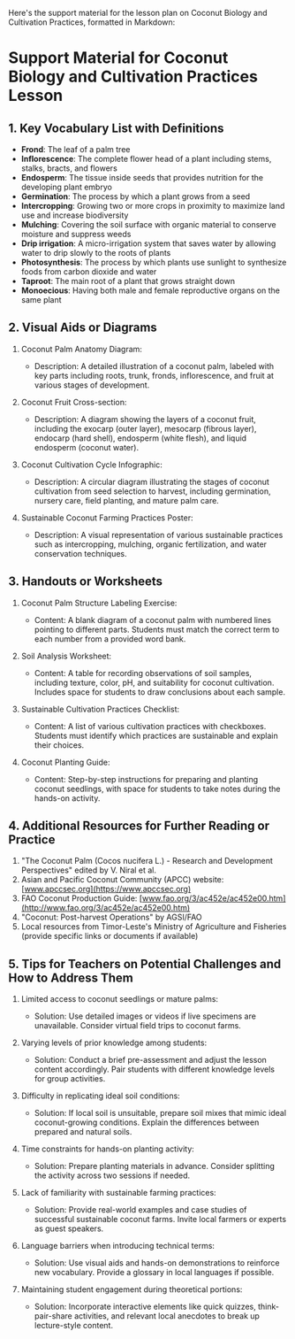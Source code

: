 Here's the support material for the lesson plan on Coconut Biology and Cultivation Practices, formatted in Markdown:

# Support Material for Coconut Biology and Cultivation Practices Lesson

## 1. Key Vocabulary List with Definitions

- **Frond**: The leaf of a palm tree
- **Inflorescence**: The complete flower head of a plant including stems, stalks, bracts, and flowers
- **Endosperm**: The tissue inside seeds that provides nutrition for the developing plant embryo
- **Germination**: The process by which a plant grows from a seed
- **Intercropping**: Growing two or more crops in proximity to maximize land use and increase biodiversity
- **Mulching**: Covering the soil surface with organic material to conserve moisture and suppress weeds
- **Drip irrigation**: A micro-irrigation system that saves water by allowing water to drip slowly to the roots of plants
- **Photosynthesis**: The process by which plants use sunlight to synthesize foods from carbon dioxide and water
- **Taproot**: The main root of a plant that grows straight down
- **Monoecious**: Having both male and female reproductive organs on the same plant

## 2. Visual Aids or Diagrams

1. Coconut Palm Anatomy Diagram:
   - Description: A detailed illustration of a coconut palm, labeled with key parts including roots, trunk, fronds, inflorescence, and fruit at various stages of development.

2. Coconut Fruit Cross-section:
   - Description: A diagram showing the layers of a coconut fruit, including the exocarp (outer layer), mesocarp (fibrous layer), endocarp (hard shell), endosperm (white flesh), and liquid endosperm (coconut water).

3. Coconut Cultivation Cycle Infographic:
   - Description: A circular diagram illustrating the stages of coconut cultivation from seed selection to harvest, including germination, nursery care, field planting, and mature palm care.

4. Sustainable Coconut Farming Practices Poster:
   - Description: A visual representation of various sustainable practices such as intercropping, mulching, organic fertilization, and water conservation techniques.

## 3. Handouts or Worksheets

1. Coconut Palm Structure Labeling Exercise:
   - Content: A blank diagram of a coconut palm with numbered lines pointing to different parts. Students must match the correct term to each number from a provided word bank.

2. Soil Analysis Worksheet:
   - Content: A table for recording observations of soil samples, including texture, color, pH, and suitability for coconut cultivation. Includes space for students to draw conclusions about each sample.

3. Sustainable Cultivation Practices Checklist:
   - Content: A list of various cultivation practices with checkboxes. Students must identify which practices are sustainable and explain their choices.

4. Coconut Planting Guide:
   - Content: Step-by-step instructions for preparing and planting coconut seedlings, with space for students to take notes during the hands-on activity.

## 4. Additional Resources for Further Reading or Practice

1. "The Coconut Palm (Cocos nucifera L.) - Research and Development Perspectives" edited by V. Niral et al.
2. Asian and Pacific Coconut Community (APCC) website: [www.apccsec.org](https://www.apccsec.org)
3. FAO Coconut Production Guide: [www.fao.org/3/ac452e/ac452e00.htm](http://www.fao.org/3/ac452e/ac452e00.htm)
4. "Coconut: Post-harvest Operations" by AGSI/FAO
5. Local resources from Timor-Leste's Ministry of Agriculture and Fisheries (provide specific links or documents if available)

## 5. Tips for Teachers on Potential Challenges and How to Address Them

1. Limited access to coconut seedlings or mature palms:
   - Solution: Use detailed images or videos if live specimens are unavailable. Consider virtual field trips to coconut farms.

2. Varying levels of prior knowledge among students:
   - Solution: Conduct a brief pre-assessment and adjust the lesson content accordingly. Pair students with different knowledge levels for group activities.

3. Difficulty in replicating ideal soil conditions:
   - Solution: If local soil is unsuitable, prepare soil mixes that mimic ideal coconut-growing conditions. Explain the differences between prepared and natural soils.

4. Time constraints for hands-on planting activity:
   - Solution: Prepare planting materials in advance. Consider splitting the activity across two sessions if needed.

5. Lack of familiarity with sustainable farming practices:
   - Solution: Provide real-world examples and case studies of successful sustainable coconut farms. Invite local farmers or experts as guest speakers.

6. Language barriers when introducing technical terms:
   - Solution: Use visual aids and hands-on demonstrations to reinforce new vocabulary. Provide a glossary in local languages if possible.

7. Maintaining student engagement during theoretical portions:
   - Solution: Incorporate interactive elements like quick quizzes, think-pair-share activities, and relevant local anecdotes to break up lecture-style content.